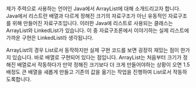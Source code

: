 제가 주력으로 사용하는 언어인 Java에서 ArrayList에 대해 소개드리고자 합니다.
Java에서 리스트란 배열과 다르게 정해진 크기의 자료구조가 아닌 유동적인 자료구조를 위해 만들어진 자료구조입니다.
이러한 Java에 리스트로 사용되는 클래스는 ArrayList와 LinkedList가 있습니다.
이 중 자료구조론에서 이야기하는 실제 리스트에 가까운 구현은 LinkedList라 생각됩니다.

ArrayList의 경우 List로서 동작하지만 실제 구현 코드를 보면 굉장히 재밌는 점이 한가지 있습니다.
바로 배열로 구현되어 있다는 점입니다.
ArrayList는 처음부터 크기가 정해진 배열로서 작동하다가 만약 정해진 크기보다 더 크게 만들어야하는 상황이 오면 1.5배정도 큰 배열을 새롭게 만들고 기존의 값을 옮기는 작업을 진행하여 List로서 작동하도록합니다.
